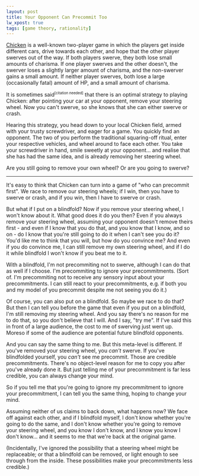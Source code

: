 ```yaml
---
layout: post
title: Your Opponent Can Precommit Too
lw_xpost: true
tags: [game theory, rationality]
---
```

[Chicken](http://en.wikipedia.org/wiki/Chicken_%28game%29) is a well-known two-player game in which the players get inside different cars, drive towards each other, and hope that the other player swerves out of the way. If both players swerve, they both lose small amounts of charisma. If one player swerves and the other doesn't, the swerver loses a slightly larger amount of charisma, and the non-swerver gains a small amount. If neither player swerves, both lose a large (occasionally fatal) amount of HP, and a small amount of charisma.

It is sometimes said<sup><small>[citation needed]</small></sup> that there is an optimal strategy to playing Chicken: after pointing your car at your opponent, remove your steering wheel. Now you can't swerve, so she knows that she can either swerve or crash.

Hearing this strategy, you head down to your local Chicken field, armed with your trusty screwdriver, and eager for a game. You quickly find an opponent. The two of you perform the traditional squaring-off ritual, enter your respective vehicles, and wheel around to face each other. You take your screwdriver in hand, smile sweetly at your opponent... and realise that she has had the same idea, and is already removing her steering wheel.

Are you still going to remove your own wheel? Or are you going to swerve?

---

It's easy to think that Chicken can turn into a game of "who can precommit first". We race to remove our steering wheels; if I win, then you have to swerve or crash, and if you win, then I have to swerve or crash.

But what if I put on a blindfold? Now if you remove your steering wheel, I won't know about it. What good does it do you then? Even if you always remove your steering wheel, assuming your opponent doesn't remove theirs first - and even if I know that you do that, and you know that I know, and so on - do I know that you're still going to do it when I can't see you do it? You'd like me to think that you will, but how do you convince me? And even if you do convince me, I can still remove my own steering wheel, and if I do it while blindfold I won't know if you beat me to it.

With a blindfold, I'm not precommiting not to swerve, although I can do that as well if I choose. I'm precommiting to ignore your precommitments. (Sort of. I'm precommiting not to receive any sensory input about your precommitments. I can still react to your precommitments, e.g. if both you and my model of you precommit despite me not seeing you do it.)

Of course, you can also put on a blindfold. So maybe we race to do that? But then I can tell you before the game that even if you put on a blindfold, I'm still removing my steering wheel. And you say there's no reason for me to do that, so you don't believe that I will. And I say, "try me". If I've said this in front of a large audience, the cost to me of swerving just went up. Moreso if some of the audience are potential future blindfold opponents.

And you can say the same thing to me. But this meta-level is different. If you've removed your steering wheel, you *can't* swerve. If you've blindfolded yourself, you *can't* see me precommit. Those are credible precommitments. There's no object-level reason for me to copy you after you've already done it. But just telling me of your precommitment is far less credible, you can always change your mind.

So if you tell me that you're going to ignore my precommitment to ignore your precommitment, I can tell you the same thing, hoping to change your mind.

Assuming neither of us claims to back down, what happens now? We face off against each other, and if I blindfold myself, I don't know whether you're going to do the same, and I don't know whether you're going to remove your steering wheel, and you know I don't know, and I know you know I don't know... and it seems to me that we're back at the original game.

(Incidentally, I've ignored the possibility that a steering wheel might be replaceable; or that a blindfold can be removed, or light enough to see through from the inside. These possibilities make your precommitments less credible.)
